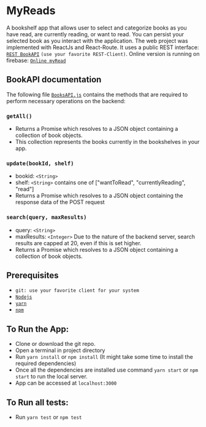# MyReads

A bookshelf app that allows user to select and categorize books as you have read, are currently reading, or want to read. You can persist your selected book as you interact with the application.
The web project was implemented with ReactJs and React-Route. It uses a public REST interface: [`REST BookAPI`](https://reactnd-books-api.udacity.com) `(use your favorite REST-Client)`.
Online version is running on firebase: [`Online myRead`](https://myread-web.firebaseapp.com/)

## BookAPI documentation 

The following file [`BooksAPI.js`](https://github.com/linuxbender/react-nd/blob/master/react-fundamentals/myreads/src/BooksApi.js) contains the methods that are required to perform necessary operations on the backend:

### `getAll()`
* Returns a Promise which resolves to a JSON object containing a collection of book objects.
* This collection represents the books currently in the bookshelves in your app.

### `update(bookId, shelf)`
* bookid: `<String>`
* shelf: `<String>` contains one of ["wantToRead", "currentlyReading", "read"]
* Returns a Promise which resolves to a JSON object containing the response data of the POST request

### `search(query, maxResults)`
* query: `<String>`
* maxResults: `<Integer>` Due to the nature of the backend server, search results are capped at 20, even if this is set higher.
* Returns a Promise which resolves to a JSON object containing a collection of book objects.

## Prerequisites
* `git: use your favorite client for your system`
* [`Nodejs`](https://nodejs.org/en/)
* [`yarn`](https://yarnpkg.com/lang/en/)
* [`npm`](https://www.npmjs.com/) 

## To Run the App:

* Clone or download the git repo.
* Open a terminal in project directory
* Run `yarn install` or `npm install` (It might take some time to install the required dependencies)
* Once all the dependencies are installed use command `yarn start` or `npm start`  to run the local server.
* App can be accessed at `localhost:3000`

## To Run all tests:
* Run `yarn test` or `npm test`
